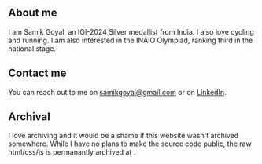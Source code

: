 ## About me

I am Samik Goyal, an IOI-2024 Silver medallist from India. I also love cycling and running. I am also interested in the INAIO Olympiad, ranking third in the national stage.

## Contact me

You can reach out to me on [samikgoyal@gmail.com](mailto:samikgoyal@gmail.com) or on [LinkedIn](https://www.linkedin.com/in/samik-goyal/).

## Archival

I love archiving and it would be a shame if this website wasn't archived somewhere. While I have no plans to make the source code public, the raw html/css/js is permanantly archived at .